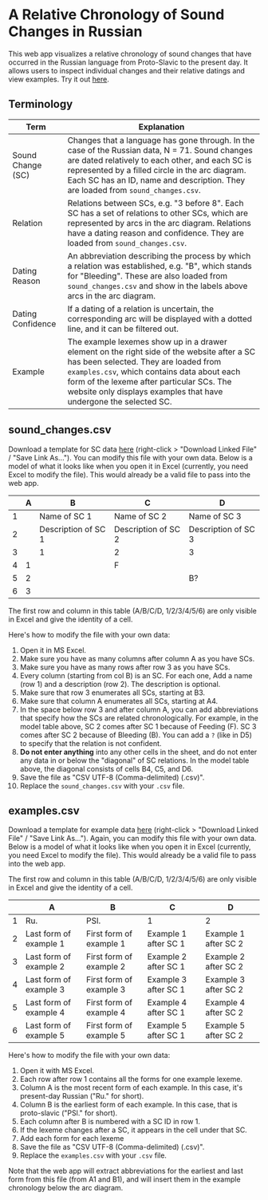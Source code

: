 # A Relative Chronology of Sound Changes in Russian
This web app visualizes a relative chronology of sound changes that have occurred in the Russian language from Proto-Slavic to the present day. It allows users to inspect individual changes and their relative datings and view examples. Try it out [here](https://relchron.eu.pythonanywhere.com).

## Terminology
| Term | Explanation |
| ---  | --- |
| Sound Change (SC) | Changes that a language has gone through. In the case of the Russian data, N = 71. Sound changes are dated relatively to each other, and each SC is represented by a filled circle in the arc diagram. Each SC has an ID, name and description. They are loaded from `sound_changes.csv`. |
| Relation | Relations between SCs, e.g. "3 before 8". Each SC has a set of relations to other SCs, which are represented by arcs in the arc diagram. Relations have a dating reason and confidence. They are loaded from `sound_changes.csv`. |
| Dating Reason | An abbreviation describing the process by which a relation was established, e.g. "B", which stands for "Bleeding". These are also loaded from `sound_changes.csv` and show in the labels above arcs in the arc diagram. |
| Dating Confidence | If a dating of a relation is uncertain, the corresponding arc will be displayed with a dotted line, and it can be filtered out. |
| Example | The example lexemes show up in a drawer element on the right side of the website after a SC has been selected. They are loaded from `examples.csv`, which contains data about each form of the lexeme after particular SCs. The website only displays examples that have undergone the selected SC. |

## sound_changes.csv
Download a template for SC data [here](https://relchron.eu.pythonanywhere.com/sc_template) (right-click > "Download Linked File" / "Save Link As...").
You can modify this file with your own data. Below is a model of what it looks like when you open it in Excel (currently, you need Excel to modify the file). This would already be a valid file to pass into the web app.

|   | A | B | C | D  |
|---|---|---|---|--- |
| 1 |   | Name of SC 1 | Name of SC 2 | Name of SC 3 |
| 2 |   | Description of SC 1 | Description of SC 2 | Description of SC 3 |
| 3 |   | 1 | 2 | 3  |
| 4 | 1 |   | F |    |
| 5 | 2 |   |   | B? |
| 6 | 3 |   |   |    |

The first row and column in this table (A/B/C/D, 1/2/3/4/5/6) are only visible in Excel and give the identity of a cell.

Here's how to modify the file with your own data:
 1. Open it in MS Excel.
 2. Make sure you have as many columns after column A as you have SCs.
 3. Make sure you have as many rows after row 3 as you have SCs.
 4. Every column (starting from col B) is an SC. For each one, Add a name (row 1) and a description (row 2). The description is optional.
 5. Make sure that row 3 enumerates all SCs, starting at B3.
 6. Make sure that column A enumerates all SCs, starting at A4.
 7. In the space below row 3 and after column A, you can add abbreviations that specify how the SCs are related chronologically. For example, in the model table above, SC 2 comes after SC 1 because of Feeding (F). SC 3 comes after SC 2 because of Bleeding (B). You can add a `?` (like in D5) to specify that the relation is not confident.
 8. **Do not enter anything** into any other cells in the sheet, and do not enter any data in or below the "diagonal" of SC relations. In the model table above, the diagonal consists of cells B4, C5, and D6.
 9. Save the file as "CSV UTF-8 (Comma-delimited) (.csv)".
 10. Replace the `sound_changes.csv` with your `.csv` file.

## examples.csv
Download a template for example data [here](https://relchron.eu.pythonanywhere.com/ex_template) (right-click > "Download Linked File" / "Save Link As...").
Again, you can modify this file with your own data. Below is a model of what it looks like when you open it in Excel (currently, you need Excel to modify the file). This would already be a valid file to pass into the web app.

The first row and column in this table (A/B/C/D, 1/2/3/4/5/6) are only visible in Excel and give the identity of a cell.

|   | A | B | C | D |
|---|---|---|---|---|
| 1 | Ru. | PSl. | 1 | 2 |
| 2 | Last form of example 1 | First form of example 1 | Example 1 after SC 1 | Example 1 after SC 2 |
| 3 | Last form of example 2 | First form of example 2 | Example 2 after SC 1 | Example 2 after SC 2 |
| 4 | Last form of example 3 | First form of example 3 | Example 3 after SC 1 | Example 3 after SC 2 |
| 5 | Last form of example 4 | First form of example 4 | Example 4 after SC 1 | Example 4 after SC 2 |
| 6 | Last form of example 5 | First form of example 5 | Example 5 after SC 1 | Example 5 after SC 2 |

Here's how to modify the file with your own data:
 1. Open it with MS Excel.
 2. Each row after row 1 contains all the forms for one example lexeme.
 3. Column A is the most recent form of each example. In this case, it's present-day Russian ("Ru." for short).
 4. Column B is the earliest form of each example. In this case, that is proto-slavic ("PSl." for short).
 5. Each column after B is numbered with a SC ID in row 1.
 6. If the lexeme changes after a SC, it appears in the cell under that SC.
 7. Add each form for each lexeme
 8. Save the file as "CSV UTF-8 (Comma-delimited) (.csv)".
 9. Replace the `examples.csv` with your `.csv` file.

Note that the web app will extract abbreviations for the earliest and last form from this file (from A1 and B1), and will insert them in the example chronology below the arc diagram.